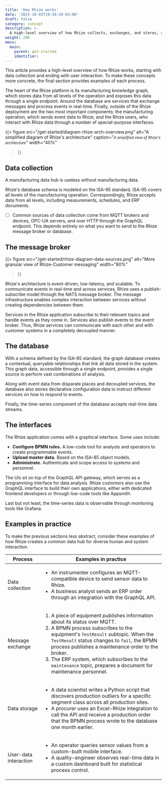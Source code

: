 ```yaml
---
title: 'How Rhize works'
date: '2023-10-03T19:39:39-03:00'
draft: false
category: concept
description: >-
  A high-level overview of how Rhize collects, exchanges, and stores, starting with data collection and ending with user interaction.
weight: 200
menu:
  main:
    parent: get-started
    identifier:
---
```


This article provides a high-level overview of how Rhize works, starting with data collection and ending with user interaction.
To make these concepts more concrete, the final section provides examples of each process.

The heart of the Rhize platform is its manufacturing knowledge graph, which stores data from all levels of the operation and exposes this data through a single endpoint.
Around the database are services that exchange messages and process events in real-time.
Finally, outside of the Rhize deployment are the two most important components: the manufacturing operation, which sends event data to Rhize, and the Rhize users, who interact with Rhize data through a number of special-purpose interfaces.

{{< figure
src="/get-started/diagram-rhize-arch-overview.png"
alt="A simplified diagram of Rhize's architecture"
caption="<em><small>A simplified view of Rhize's architecture</small></em>"
width="40%"
>}}


## Data collection

A manufacturing data hub is useless without manufacturing data.

Rhize's database schema is modeled on the ISA-95 standard.
ISA-95 covers all levels of the manufacturing operation.
Correspondingly, Rhize accepts data from all levels, including measurements, schedules, and ERP documents.

  * [ ] Common sources of data collection come from MQTT brokers and devices, OPC-UA servers, and over HTTP through the GraphQL endpoint.
This depends entirely on what you want to send to the Rhize message broker or database.


## The message broker

{{< figure
src="/get-started/rhize-diagram-data-sources.png"
alt="More granular view of Rhize-Customer messaging"
width="80%"
>}}

Rhize's architecture is event-driven, low-latency, and scalable.
To communicate events in real-time and across services, Rhize uses a publish-subscribe model through the NATS message broker.
The message infrastructure enables complex interaction between services without creating dependencies between them.

Services in the Rhize application subscribe to their relevant topics and handle events as they come in.
Services also publish events to the event broker.
Thus, Rhize services can communicate with each other and with customer systems in a completely decoupled manner.

## The database

With a schema defined by the ISA-95 standard,
the graph database creates a contextual, queryable relationships that link all data stored in the system.
This graph data, accessible through a single endpoint, provides a single source to perform vast combinations of analysis.

Along with event data from disparate places and decoupled services,
the database also stores declarative configuration data to instruct different services on how to respond to events.

Finally, the time-series component of the database accepts real-time data streams.

## The interfaces

The Rhize application comes with a graphical interface.
Some uses include:
- **Configure BPMN rules.** A low-code tool for analysts and operators to create programmable events.
- **Upload master data.**  Based on the ISA-85 object models.
- **Administrate.** Authenticate and scope access to systems and personnel.

The UIs sit on top of the GraphQL API gateway, which serves as a programming interface for data analysis.
Rhize customers also use the GraphQL interface to build their own applications, either with dedicated frontend developers or through low-code tools like Appsmith.

Last but not least, the time-series data is observable through monitoring tools like Grafana.

## Examples in practice

To make the previous sections less abstract, consider these examples of how Rhize creates a common data hub for diverse human and system interaction.

|Process| Examples in practice|
|-|-|
|Data collection| <ul><li>An instrumenter configures an MQTT-compatible device to send sensor data to Rhize.</li><li> A business analyst sends an ERP order through an integration with the GraphQL API.</li></ul>|
|Message exchange| <ol> <li> A piece of equipment publishes information about its status over MQTT.</li> <li> A BPMN process subscribes to the equipment's `TestResult` subtopic. When the `TestResult` status changes to `fail`, the BPMN process publishes a maintenance order to the broker.</li> <li>The ERP system, which subscribes to the `maintenance` topic, prepares a document for maintenance personnel.</li> </ol> |
|Data storage| <ul><li>A data scientist writes a Python script that discovers production outliers for a specific segment class across all production sites.</li><li>A procurer uses an Excel-Rhize integration to call the API and receive a production order that the BPMN process wrote to the database one month earlier.</li></ul> |
| User-data interaction | <ul><li>An operator queries sensor values from a custom-built mobile interface.</li><li>A quality-engineer observes real-time data in a custom dashboard built for statistical process control.</li></ul>|
